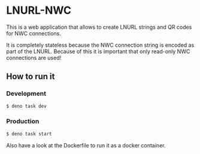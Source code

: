 # LNURL-NWC

This is a web application that allows to create LNURL strings and QR codes for NWC connections. 

It is completely stateless because the NWC connection string is encoded as part of the LNURL. Because of this it is important that only read-only NWC connections are used! 

## How to run it


### Development

```sh
$ deno task dev
```

### Production

```sh
$ deno task start
```

Also have a look at the Dockerfile to run it as a docker container. 



